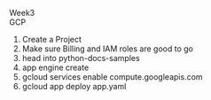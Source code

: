 Week3  
GCP  
1. Create a Project  
2. Make sure Billing and IAM roles are good to go  
3. head into python-docs-samples  
4. app engine create  
5. gcloud services enable compute.googleapis.com  
6. gcloud app deploy app.yaml  
